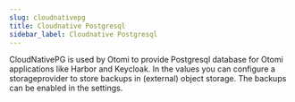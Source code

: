 ```yaml
---
slug: cloudnativepg
title: Cloudnative Postgresql
sidebar_label: Cloudnative Postgresql
---
```


CloudNativePG is used by Otomi to provide Postgresql database for Otomi applications like Harbor and Keycloak. In the values you can configure a storageprovider to store backups in (external) object storage. The backups can be enabled in the settings.